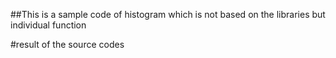 ##This is a sample code of histogram which is not based on the libraries but individual function

#result of the source codes

